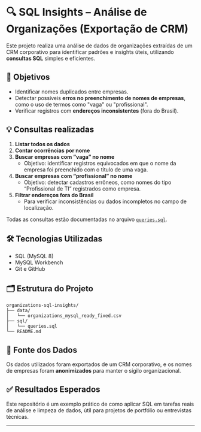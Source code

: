 
# 🔍 SQL Insights – Análise de Organizações (Exportação de CRM)

Este projeto realiza uma análise de dados de organizações extraídas de um CRM corporativo para identificar padrões e insights úteis, utilizando **consultas SQL** simples e eficientes.

## 📌 Objetivos

- Identificar nomes duplicados entre empresas.
- Detectar possíveis **erros no preenchimento de nomes de empresas**, como o uso de termos como "vaga" ou "profissional".
- Verificar registros com **endereços inconsistentes** (fora do Brasil).

## 💡 Consultas realizadas

1. **Listar todos os dados**
2. **Contar ocorrências por nome**
3. **Buscar empresas com “vaga” no nome**
   - Objetivo: identificar registros equivocados em que o nome da empresa foi preenchido com o título de uma vaga.
4. **Buscar empresas com “profissional” no nome**
   - Objetivo: detectar cadastros errôneos, como nomes do tipo “Profissional de TI” registrados como empresa.
5. **Filtrar endereços fora do Brasil**
   - Para verificar inconsistências ou dados incompletos no campo de localização.

Todas as consultas estão documentadas no arquivo [`queries.sql`](./sql/queries.sql).

## 🛠 Tecnologias Utilizadas

- SQL (MySQL 8)
- MySQL Workbench
- Git e GitHub

## 🗂 Estrutura do Projeto

```
organizations-sql-insights/
├── data/
│   └── organizations_mysql_ready_fixed.csv
├── sql/
│   └── queries.sql
└── README.md
```

## 📂 Fonte dos Dados

Os dados utilizados foram exportados de um CRM corporativo, e os nomes de empresas foram **anonimizados** para manter o sigilo organizacional.

## ✅ Resultados Esperados

Este repositório é um exemplo prático de como aplicar SQL em tarefas reais de análise e limpeza de dados, útil para projetos de portfólio ou entrevistas técnicas.

---
